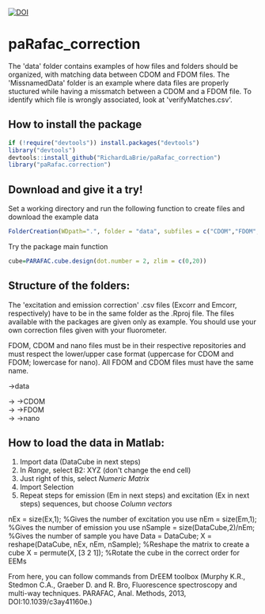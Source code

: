 [![DOI](https://zenodo.org/badge/89527851.svg)](https://zenodo.org/badge/latestdoi/89527851)  
# paRafac_correction
The 'data' folder contains examples of how files and folders should be organized, with matching data between CDOM and FDOM files.
The 'MissnamedData' folder is an example where data files are properly stuctured while having a missmatch between a CDOM and a FDOM file. To identify which file is wrongly associated, look at 'verifyMatches.csv'.

## How to install the package
```R
if (!require("devtools")) install.packages("devtools")
library("devtools")  
devtools::install_github("RichardLaBrie/paRafac_correction")  
library("paRafac.correction")  
```
## Download and give it a try!  
Set a working directory and run the following function to create files and download the example data 
```R
FolderCreation(WDpath=".", folder = "data", subfiles = c("CDOM","FDOM","nano"),example=T)
```
Try the package main function 
```R
cube=PARAFAC.cube.design(dot.number = 2, zlim = c(0,20))
```
## Structure of the folders:
The 'excitation and emission correction' .csv files (Excorr and Emcorr, respectively) have to be in the same folder as the .Rproj file. The files available with the packages are given only as example. You should use your own correction files given with your fluorometer.

FDOM, CDOM and nano files must be in their respective repositories and must respect the lower/upper case format (uppercase for CDOM and FDOM; lowercase for nano). All FDOM and CDOM files must have the same name.

->data

-> ->CDOM  
-> ->FDOM  
-> ->nano

## How to load the data in Matlab:
1. Import data (DataCube in next steps)
2. In _Range_, select B2: XYZ (don't change the end cell)
3. Just right of this, select _Numeric Matrix_
4. Import Selection
5. Repeat steps for emission (Em in next steps) and excitation (Ex in next steps) sequences, but choose _Column vectors_

nEx = size(Ex,1); %Gives the number of excitation you use
nEm = size(Em,1); %Gives the number of emission you use
nSample = size(DataCube,2)/nEm; %Gives the number of sample you have
Data = DataCube;
X = reshape(DataCube, nEx, nEm, nSample); %Reshape the matrix to create a cube
X = permute(X, [3 2 1]); %Rotate the cube in the correct order for EEMs

From here, you can follow commands from DrEEM toolbox (Murphy K.R., Stedmon C.A., Graeber D. and R. Bro, Fluorescence spectroscopy and multi-way techniques. PARAFAC, Anal. Methods, 2013, DOI:10.1039/c3ay41160e.)
